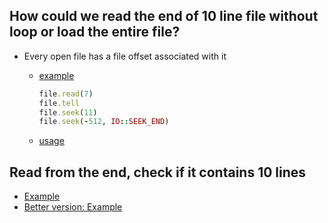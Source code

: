 ## How could we read the end of 10 line file without loop or load the entire file?

* Every open file has a file offset associated with it

  * [example](072_tail1_random_access.rb)

      ```ruby
      file.read(7)
      file.tell
      file.seek(11)
      file.seek(-512, IO::SEEK_END)
      ```

  * [usage](072_tail1_random_access_example.rb)

## Read from the end, check if it contains 10 lines

  * [Example](073_tails2_do_while_without.rb)
  * [Better version: Example](073_do_while.rb)
